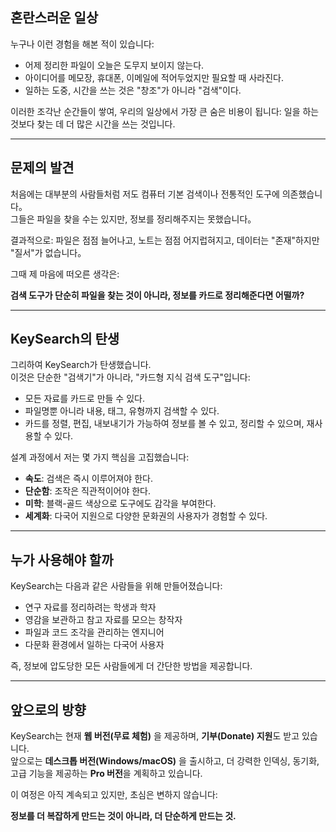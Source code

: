 ## 혼란스러운 일상

누구나 이런 경험을 해본 적이 있습니다:
- 어제 정리한 파일이 오늘은 도무지 보이지 않는다.  
- 아이디어를 메모장, 휴대폰, 이메일에 적어두었지만 필요할 때 사라진다.  
- 일하는 도중, 시간을 쓰는 것은 "창조"가 아니라 "검색"이다.  

이러한 조각난 순간들이 쌓여, 우리의 일상에서 가장 큰 숨은 비용이 됩니다: 일을 하는 것보다 찾는 데 더 많은 시간을 쓰는 것입니다.

---

## 문제의 발견

처음에는 대부분의 사람들처럼 저도 컴퓨터 기본 검색이나 전통적인 도구에 의존했습니다。  
그들은 파일을 찾을 수는 있지만, 정보를 정리해주지는 못했습니다。  

결과적으로: 파일은 점점 늘어나고, 노트는 점점 어지럽혀지고, 데이터는 "존재"하지만 "질서"가 없습니다。  

그때 제 마음에 떠오른 생각은:

**검색 도구가 단순히 파일을 찾는 것이 아니라, 정보를 카드로 정리해준다면 어떨까?**

---

## KeySearch의 탄생

그리하여 KeySearch가 탄생했습니다.  
이것은 단순한 "검색기"가 아니라, "카드형 지식 검색 도구"입니다:

- 모든 자료를 카드로 만들 수 있다.  
- 파일명뿐 아니라 내용, 태그, 유형까지 검색할 수 있다.  
- 카드를 정렬, 편집, 내보내기가 가능하여 정보를 볼 수 있고, 정리할 수 있으며, 재사용할 수 있다.  

설계 과정에서 저는 몇 가지 핵심을 고집했습니다:
- **속도**: 검색은 즉시 이루어져야 한다.  
- **단순함**: 조작은 직관적이어야 한다.  
- **미학**: 블랙-골드 색상으로 도구에도 감각을 부여한다.  
- **세계화**: 다국어 지원으로 다양한 문화권의 사용자가 경험할 수 있다.  

---

## 누가 사용해야 할까

KeySearch는 다음과 같은 사람들을 위해 만들어졌습니다:
- 연구 자료를 정리하려는 학생과 학자  
- 영감을 보관하고 참고 자료를 모으는 창작자  
- 파일과 코드 조각을 관리하는 엔지니어  
- 다문화 환경에서 일하는 다국어 사용자  

즉, 정보에 압도당한 모든 사람들에게 더 간단한 방법을 제공합니다.

---

## 앞으로의 방향

KeySearch는 현재 **웹 버전(무료 체험)** 을 제공하며, **기부(Donate) 지원**도 받고 있습니다.  
앞으로는 **데스크톱 버전(Windows/macOS)** 을 출시하고, 더 강력한 인덱싱, 동기화, 고급 기능을 제공하는 **Pro 버전**을 계획하고 있습니다.  

이 여정은 아직 계속되고 있지만, 초심은 변하지 않습니다:

**정보를 더 복잡하게 만드는 것이 아니라, 더 단순하게 만드는 것.**